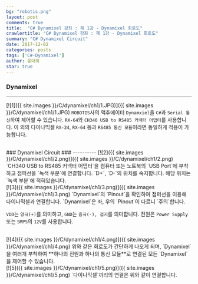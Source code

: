 ```yaml
---
bg: "robotis.png"
layout: post
comments: true
title:  "C# Dynamixel 강좌 : 제 1강 - Dynamixel 회로도"
crawlertitle: "C# Dynamixel 강좌 : 제 1강 - Dynamixel 회로도"
summary: "C# Dynamixel Circuit"
date: 2017-12-02
categories: posts
tags: ['C#-Dynamixel']
author: 윤대희
star: true
---
```


### Dynamixel ###
----------
[![1]({{ site.images }}/C/dynamixel/ch1/1.JPG)]({{ site.images }}/C/dynamixel/ch1/1.JPG) 
`ROBOTIS`사의 액추에이터 `Dynamxiel`을 `C#`과 `Serial 통신`하여 제어할 수 있습니다. `RX-64`와 `CH340 USB to RS485 커넥터 어댑터`를 사용합니다. 이 외의 다이나믹셀 `RX-24`, `RX-64` 등과 `RS485 통신 모듈`이라면 동일하게 적용이 가능합니다.

<br>
### Dynamixel Circuit ###
----------
[![2]({{ site.images }}/C/dynamixel/ch1/2.png)]({{ site.images }}/C/dynamixel/ch1/2.png)
`CH340 USB to RS485 커넥터 어댑터`을 컴퓨터 또는 노트북의 `USB Port`에 부착하고 점퍼선을 `녹색 부분`에 연결합니다. `D+`, `D-`의 위치를 숙지합니다. 해당 위치는 `녹색 부분`에 적혀있습니다.

<br>
[![3]({{ site.images }}/C/dynamixel/ch1/3.png)]({{ site.images }}/C/dynamixel/ch1/3.png)
`Dynamixel`의 `Pinout`을 확인하여 점퍼선을 이용해 다이나믹셀과 연결합니다. `Dynamixel`은 좌, 우의 `Pinout`이 다르니 `주의`합니다.


`VDD`는 `양극(+)`를 의미하고, `GND`는 `음극(-), 접지`를 의미합니다. 전원은 `Power Supply` 또는 `SMPS`의 `12V`를 사용합니다. 

<br>
[![4]({{ site.images }}/C/dynamixel/ch1/4.png)]({{ site.images }}/C/dynamixel/ch1/4.png)
위와 같은 회로도가 간단하게 나오게 되며, `Dynamixel`을 여러개 부착하여 **하나의 전원과 하나의 통신 모듈**로 연결된 모든 `Dynamixel`을 제어할 수 있습니다.

<br>
[![5]({{ site.images }}/C/dynamixel/ch1/5.png)]({{ site.images }}/C/dynamixel/ch1/5.png)
`다이나믹셀`끼리의 연결은 위와 같이 연결합니다.
